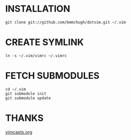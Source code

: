 INSTALLATION
============

    git clone git://github.com/bmmchugh/dotvim.git ~/.vim

CREATE SYMLINK
==============

    ln -s ~/.vim/vimrc ~/.vimrc

FETCH SUBMODULES
================

    cd ~/.vim
    git submodule init
    git submodule update

THANKS
======

[vimcasts.org](http://vimcasts.org/episodes/synchronizing-plugins-with-git-submodules-and-pathogen/ "VIMCASTS.org")

